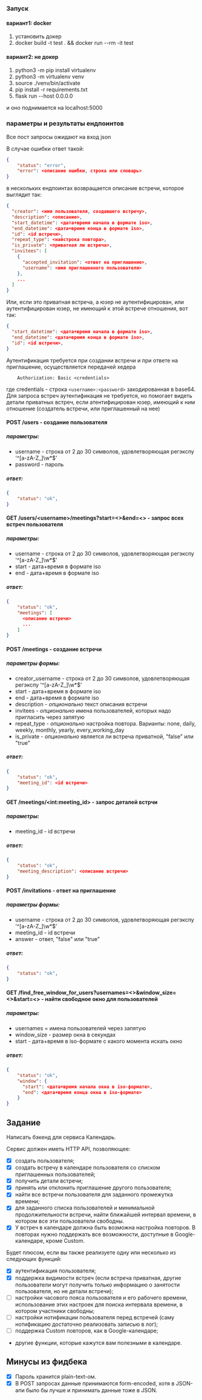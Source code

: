 ### Запуск

#### вариант1: docker
1. установить докер
2. docker build -t test . && docker run --rm -it test

#### вариант2: не докер
1. python3 -m pip install virtualenv
2. python3 -m virtualenv venv
3. source ./venv/bin/activate
4. pip install -r requirements.txt
5. flask run --host 0.0.0.0

и оно поднимается на localhost:5000

### параметры и результаты ендпоинтов

Все пост запросы ожидают на вход json

В случае ошибки ответ такой:
```json
{
    "status": "error",
    "error": <описание ошибки, строка или словарь>
}
```
в нескольких ендпоинтах возвращается описание встречи, которое выглядит так:
```json
{
  "creator": <имя пользователя, создавшего встречу>,
  "description": <описание>,
  "start_datetime": <дата+время начала в формате iso>,
  "end_datetime": <дата+время конца в формате iso>,
  "id": <id встречи>,
  "repeat_type": <найстрока повтора>,
  "is_private": <приватная ли встреча>,
  "invitees": [
    {
      "accepted_invitation": <ответ на приглашение>,
      "username": <имя приглашенного пользователя>
    },
    ...
  ]
}
```
Или, если это приватная встреча, а юзер не аутентифицирован, или аутентифицирован юзер, не имеющий к этой встрече отношения, вот так:
```json
{
  "start_datetime": <дата+время начала в формате iso>,
  "end_datetime": <дата+время конца в формате iso>,
  "id": <id встречи>,
}
```


Аутентификация требуется при создании встречи и при ответе на приглашение, осуществляется передачей хедера
```
    Authorization: Basic <credentials>
```
где credentials - строка `<username>:<password>` закодированная в base64. Для запроса встреч аутентификация не требуется, но помогает видеть детали приватных встреч, если атентифицирован юзер, имеющий к ним отношение (создатель встречи, или приглашенный на нее)


#### POST /users - создание пользователя
##### параметры:
* username - строка от 2 до 30 символов, удовлетворяющая регэкспу '^[a-zA-Z_]\\w*$'
* password - пароль
##### ответ:
```json
{
    "status": "ok",
}
```

#### GET /users/\<username>/meetings?start=<>&end=<> - запрос всех встреч пользователя
##### параметры:
* username - строка от 2 до 30 символов, удовлетворяющая регэкспу '^[a-zA-Z_]\\w*$'
* start - дата+время в формате iso 
* end - дата+время в формате iso
##### ответ:
```json
{
    "status": "ok", 
    "meetings": [
      <описание встречи>
      ...
    ]
}
```

#### POST /meetings - создание встречи
##### параметры формы:
* creator_username - строка от 2 до 30 символов, удовлетворяющая регэкспу '^[a-zA-Z_]\\w*$'
* start - дата+время в формате iso 
* end - дата+время в формате iso
* description - *опционально* текст описания встречи
* invitees - *опционально* имена пользователей, которых надо пригласить через запятую
* repeat_type - *опционально* настройка повтора. Варианты: none, daily, weekly, monthly, yearly, every_working_day
* is_private - *опционально* является ли встреча приватной, "false" или "true"
##### ответ:
```json
{
    "status": "ok",
    "meeting_id": <id встречи>
}
```

#### GET /meetings/\<int:meeting_id> - запрос деталей встрчи
##### параметры:
* meeting_id - id встречи
##### ответ:
```json
{
    "status": "ok",
    "meeting_description": <описание встречи>
}
```

#### POST /invitations - ответ на приглашение
##### параметры формы:
* username - строка от 2 до 30 символов, удовлетворяющая регэкспу '^[a-zA-Z_]\\w*$'
* meeting_id - id встречи
* answer - ответ, "false" или "true"
##### ответ:
```json
{
    "status": "ok",
}
```

#### GET /find_free_window_for_users?usernames=<>&window_size=<>&start=<> - найти свободное окно для пользователей
##### параметры:
* usernames = имена пользователей через запятую
* window_size - размер окна в секундах
* start - дата+время в iso-формате с какого момента искать окно
##### ответ:
```json
{
    "status": "ok",
    "window": {
      "start": <дата+время начала окна в iso-формате>,
      "end": <дата+время конца окна в iso-формате>
    }
}
```


## Задание

Написать бэкенд для сервиса Календарь.

Сервис должен иметь HTTP API, позволяющее:
* [x] создать пользователя;
* [x] создать встречу в календаре пользователя со списком приглашенных пользователей;
* [x] получить детали встречи;
* [x] принять или отклонить приглашение другого пользователя;
* [x] найти все встречи пользователя для заданного промежутка времени;
* [x] для заданного списка пользователей и минимальной продолжительности встречи, найти ближайшей интервал времени, в котором все эти пользователи свободны.
* [x] У встреч в календаре должна быть возможна настройка повторов. В повторах нужно поддержать все возможности, доступные в Google-календаре, кроме Сustom.

Будет плюсом, если вы также реализуете одну или несколько из следующих функций:
* [x] аутентификация пользователя;
* [x] поддержка видимости встреч (если встреча приватная, другие пользователи могут получить только информацию о занятости пользователя, но не детали встречи);
* [ ] настройки часового пояса пользователя и его рабочего времени, использование этих настроек для поиска интервала времени, в котором участники свободны;
* [ ] настройки нотификации пользователя перед встречей (саму нотификацию достаточно реализовать записью в лог);
* [ ] поддержка Custom повторов, как в Google-календаре;
* другие функции, которые кажутся вам полезными в календаре.

## Минусы из фидбека
* [x] Пароль хранится plain-text-ом.
* [x] В POST запросах данные принимаются form-encoded, хотя в JSON-апи было бы лучше и принимать данные тоже в JSON.
